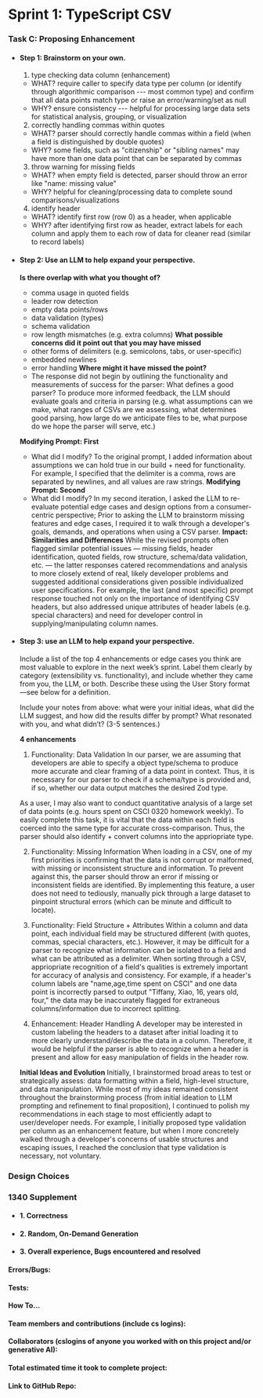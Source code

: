 # Sprint 1: TypeScript CSV

### Task C: Proposing Enhancement

- #### Step 1: Brainstorm on your own.

    1. type checking data column (enhancement)
    -  WHAT? require caller to specify data type per column (or identify through algorithmic comparison --- most common type) and confirm that all data points match type or raise an error/warning/set as null
    - WHY? ensure consistency --- helpful for processing large data sets for statistical analysis, grouping, or visualization

    2. correctly handling commas within quotes
    - WHAT? parser should correctly handle commas within a field (when a field is distinguished by double quotes)
    - WHY? some fields, such as "citizenship" or "sibling names" may have more than one data point that can be separated by commas

    3. throw warning for missing fields
    - WHAT? when empty field is detected, parser should throw an error like "name: missing value"
    - WHY? helpful for cleaning/processing data to complete sound comparisons/visualizations

    4. identify header
    - WHAT? identify first row (row 0) as a header, when applicable
    - WHY? after identifying first row as header, extract labels for each column and apply them to each row of data for cleaner read (similar to record labels)
    

- #### Step 2: Use an LLM to help expand your perspective.

    **Is there overlap with what you thought of?**
    - comma usage in quoted fields
    - leader row detection
    - empty data points/rows
    - data validation (types)
    - schema validation
    - row length mismatches (e.g. extra columns)
    **What possible concerns did it point out that you may have missed** 
    - other forms of delimiters (e.g. semicolons, tabs, or user-specific)
    - embedded newlines
    - error handling
    **Where might it have missed the point?** 
    - The response did not begin by outlining the functionality and measurements of success for the parser: What defines a good parser? To produce more informed feedback, the LLM should evaluate goals and criteria in parsing (e.g. what assumptions can we make, what ranges of CSVs are we assessing, what determines good parsing, how large do we anticipate files to be, what purpose do we hope the parser will serve, etc.)

    **Modifying Prompt: First** 
    - What did I modify? To the original prompt, I added information about assumptions we can hold true in our build + need for functionality. For example, I specified that the delimiter is a comma, rows are separated by newlines, and all values are raw strings.
    **Modifying Prompt: Second**
    - What did I modify? In my second iteration, I asked the LLM to re-evaluate potential edge cases and design options from a consumer-centric perspective; Prior to asking the LLM to brainstorm missing features and edge cases, I required it to walk through a developer's goals, demands, and operations when using a CSV parser. 
    **Impact: Similarities and Differences**
    While the revised prompts often flagged similar potential issues — missing fields, header identification, quoted fields, row structure, schema/data validation, etc. — the latter responses catered recommendations and analysis to more closely extend of real, likely developer problems and suggested additional considerations given possible individualized user specifications. For example, the last (and most specific) prompt response touched not only on the importance of identifying CSV headers, but also addressed unique attributes of header labels (e.g. special characters) and need for developer control in supplying/manipulating column names. 


- #### Step 3: use an LLM to help expand your perspective.

    Include a list of the top 4 enhancements or edge cases you think are most valuable to explore in the next week’s sprint. Label them clearly by category (extensibility vs. functionality), and include whether they came from you, the LLM, or both. Describe these using the User Story format—see below for a definition. 

    Include your notes from above: what were your initial ideas, what did the LLM suggest, and how did the results differ by prompt? What resonated with you, and what didn’t? (3-5 sentences.) 

    **4 enhancements**
    1. Functionality: Data Validation
    In our parser, we are assuming that developers are able to specify a object type/schema to produce more accurate and clear framing of a data point in context. Thus, it is necessary for our parser to check if a schema/type is provided and, if so, whether our data output matches the desired Zod type. 

    As a user, I may also want to conduct quantitative analysis of a large set of data points (e.g. hours spent on CSCI 0320 homework weekly). To easily complete this task, it is vital that the data within each field is coerced into the same type for accurate cross-comparison. Thus, the parser should also identify + convert columns into the appriopriate type. 

    2. Functionality: Missing Information
    When loading in a CSV, one of my first priorities is confirming that the data is not corrupt or malformed, with missing or inconsistent structure and information. To prevent against this, the parser should throw an error if missing or inconsistent fields are identified. By implementing this feature, a user does not need to tediously, manually pick through a large dataset to pinpoint structural errors (which can be minute and difficult to locate).

    3. Functionality: Field Structure + Attributes
    Within a column and data point, each individual field may be structured different (with quotes, commas, special characters, etc.). However, it may be difficult for a parser to recognize what information can be isolated to a field and what can be attributed as a delimiter. When sorting through a CSV, appriopriate recognition of a field's qualities is extremely important for accuracy of analysis and consistency. For example, if a header's column labels are "name,age,time spent on CSCI" and one data point is incorrectly parsed to output "Tiffany, Xiao, 16, years old, four," the data may be inaccurately flagged for extraneous columns/information due to incorrect splitting. 

    4. Enhancement: Header Handling
    A developer may be interested in custom labeling the headers to a dataset after initial loading it to more clearly understand/describe the data in a column. Therefore, it would be helpful if the parser is able to recognize when a header is present and allow for easy manipulation of fields in the header row. 

    **Initial Ideas and Evolution**
    Initially, I brainstormed broad areas to test or strategically assess: data formatting within a field, high-level structure, and data manipulation. While most of my ideas remained consistent throughout the brainstorming process (from initial ideation to LLM prompting and refinement to final proposition), I continued to polish my recommendations in each stage to most efficiently adapt to user/developer needs. For example, I initially proposed type validation per column as an enhancement feature, but when I more concretely walked through a developer's concerns of usable structures and escaping issues, I reached the conclusion that type validation is necessary, not voluntary. 

### Design Choices

### 1340 Supplement

- #### 1. Correctness

- #### 2. Random, On-Demand Generation

- #### 3. Overall experience, Bugs encountered and resolved
#### Errors/Bugs:
#### Tests:
#### How To…

#### Team members and contributions (include cs logins):

#### Collaborators (cslogins of anyone you worked with on this project and/or generative AI):
#### Total estimated time it took to complete project:
#### Link to GitHub Repo:  
